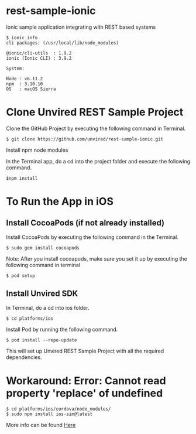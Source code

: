 # rest-sample-ionic
Ionic sample application integrating with REST based systems

```
$ ionic info
cli packages: (/usr/local/lib/node_modules)

@ionic/cli-utils  : 1.9.2
ionic (Ionic CLI) : 3.9.2

System:

Node : v6.11.2
npm  : 3.10.10 
OS   : macOS Sierra
```

# Clone Unvired REST Sample Project

Clone the GitHub Project by executing the following command in Terminal.

```
$ git clone https://github.com/unvired/rest-sample-ionic.git
```

Install npm node modules 

In the Terminal app, do a cd into the project folder and execute the following command.

```
$npm install 
```

# To Run the App in iOS

**Install CocoaPods (if not already installed)**
------------------------------------------------

Install CocoaPods by executing the following command in the Terminal.

```
$ sudo gem install cocoapods
```

Note: After you install cocoapods, make sure you set it up by executing the following command in terminal

```
$ pod setup
```

**Install Unvired SDK**
-----------------------

In Terminal, do a cd into ios folder.

```
$ cd platforms/ios
```

Install Pod by running the following command.

```
$ pod install --repo-update
```

This will set up Unvired REST Sample Project with all the required dependencies.

# Workaround: Error: Cannot read property 'replace' of undefined

```
$ cd platforms/ios/cordova/node_modules/
$ sudo npm install ios-sim@latest
```
More info can be found [Here](https://forum.ionicframework.com/t/error-cannot-read-property-replace-of-undefined/94532/12)





